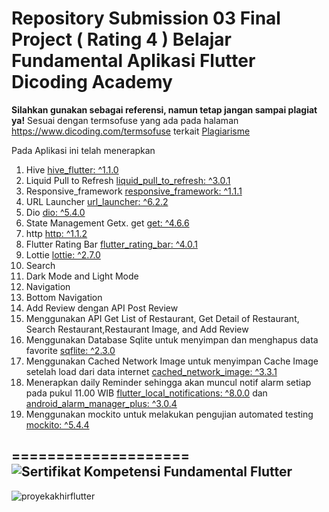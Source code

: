 # Repository Submission 03 Final Project ( Rating 4 ) Belajar Fundamental Aplikasi Flutter Dicoding Academy
**Silahkan gunakan sebagai referensi, namun tetap jangan sampai plagiat ya!**
Sesuai dengan termsofuse yang ada pada halaman https://www.dicoding.com/termsofuse terkait <a href='https://www.dicoding.com/blog/plagiarisme/'>Plagiarisme</a>

Pada Aplikasi ini telah menerapkan
1. Hive [hive_flutter: ^1.1.0](https://pub.dev/packages/hive_flutter/versions)
2. Liquid Pull to Refresh [liquid_pull_to_refresh: ^3.0.1](https://pub.dev/packages/liquid_pull_to_refresh)
3. Responsive_framework [responsive_framework: ^1.1.1](https://pub.dev/packages/responsive_framework)
4. URL Launcher [url_launcher: ^6.2.2](https://pub.dev/packages/url_launcher)
5. Dio [dio: ^5.4.0](https://pub.dev/packages/dio)
6. State Management Getx. get [get: ^4.6.6](https://pub.dev/packages/get)
7. http [http: ^1.1.2](https://pub.dev/packages/http)
8. Flutter Rating Bar [flutter_rating_bar: ^4.0.1](https://pub.dev/packages/flutter_rating_bar)
9. Lottie [lottie: ^2.7.0](https://pub.dev/packages/lottie)
10. Search
11. Dark Mode and Light Mode
12. Navigation
13. Bottom Navigation
14. Add Review dengan API Post Review
15. Menggunakan API Get List of Restaurant, Get Detail of Restaurant, Search Restaurant,Restaurant Image, and Add Review
16. Menggunakan Database Sqlite untuk menyimpan dan menghapus data favorite [sqflite: ^2.3.0](https://pub.dev/packages/sqflite)
17. Menggunakan Cached Network Image untuk menyimpan Cache Image setelah load dari data internet [cached_network_image: ^3.3.1](https://pub.dev/packages/cached_network_image/versions)
18. Menerapkan daily Reminder sehingga akan muncul notif alarm setiap pada pukul 11.00 WIB   [flutter_local_notifications: ^8.0.0](https://pub.dev/packages/flutter_local_notifications) dan [android_alarm_manager_plus: ^3.0.4](https://pub.dev/packages/android_alarm_manager_plus)
19. Menggunakan mockito untuk melakukan pengujian automated testing [mockito: ^5.4.4](https://pub.dev/packages/mockito)


====================
![Sertifikat Kompetensi Fundamental Flutter](https://github.com/NandaAdisaputra/Submission03FinalProjectRestaurantApp/assets/43689759/c117659a-8037-490c-b77c-b0cf9b98571b)
----------------------------
![proyekakhirflutter](https://github.com/NandaAdisaputra/Submission03FinalProjectRestaurantApp/assets/43689759/8c22aabf-fbb8-4d30-b319-f579da10a4c6)
